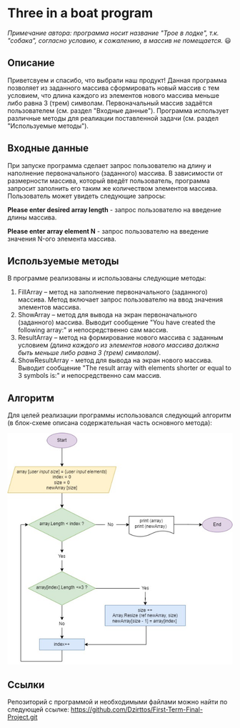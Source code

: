 # Three in a boat program
*Примечание автора: программа носит название "Трое в лодке", т.к. "собака", согласно условию, к сожалению, в массив не помещается.* 😃   

## Описание 
Приветсвуем и спасибо, что выбрали наш продукт! Данная программа позволяет из заданного массива сформировать новый массив с тем условием, что длина каждого из элементов нового массива меньше либо равна 3 (трем) символам. Первоначальный массив задаётся пользователем (см. раздел "Входные данные"). Программа использует различные методы для реалиации поставленной задачи (см. раздел "Используемые методы"). 

## Входные данные
При запуске программа сделает запрос пользователю на длину и наполнение первоначального (заданного) массива. В зависимости от размерности массива, который введёт пользователь, программа запросит заполнить его таким же количеством элементов массива.
Пользователь может увидеть следующие запросы: 

**Please enter desired array length** - запрос пользователю на введение длины массива. 

**Please enter array element N** - запрос пользователю на введение значения N-ого элемента массива. 


## Используемые методы
В программе реализованы и использованы следующие методы:

1.  FillArray – метод на заполнение первоначального (заданного) массива. Метод включает запрос пользователю на ввод значения элементов массива. 
2.  ShowArray – метод для вывода на экран первоначального (заданного) массива. Выводит сообщение "You have created the following array:" и непосредственно сам массив. 
3.  ResultArray – метод на формирование нового массива с заданным условием *(длина каждого из элементов нового массива должна быть меньше либо равна 3 (трем) символам)*.
4.  ShowResultArray - метод для вывода на экран нового массива. Выводит сообщение "The result array with elements shorter or equal to 3 symbols is:" и непосредственно сам массив.

## Алгоритм
Для целей реализации программы использовался следующий алгоритм (в блок-схеме описана содержательная часть основного метода):

![Block chart](Algorithm_block_chart.jpg)

## Ссылки
Репозиторий с программой и необходимыми файлами можно найти по следующей ссылке: 
https://github.com/Dzirttos/First-Term-Final-Project.git
